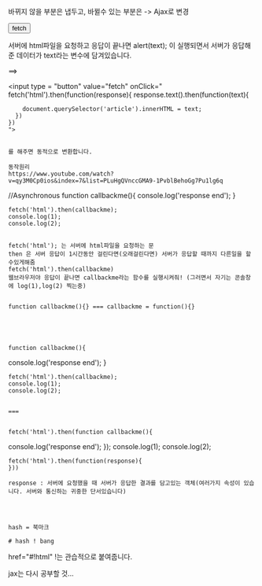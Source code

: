 바뀌지 않을 부분은 냅두고, 바뀔수 있는 부분은 -> Ajax로 변경


<input type = "button" value="fetch" onClick="  
fetch('html').then(function(response){
      response.text().then(function(text){
        alert(text);
      })
    })
    ">
    
  서버에 html파일을 요청하고 응답이 끝나면 alert(text); 이 실행되면서 서버가 응답해준 데이터가 text라는 변수에 담겨있습니다. 
  
  
  ==>
  
  <article>
</article>



  <input type = "button" value="fetch" onClick="  fetch('html').then(function(response){
      response.text().then(function(text){

        document.querySelector('article').innerHTML = text;
      })
    })
    ">
    
    
    를 해주면 동적으로 변환합니다.
    
    동작원리 
    https://www.youtube.com/watch?v=qy3M0Cp0ios&index=7&list=PLuHgQVnccGMA9-1PvblBehoGg7Pu1lg6q
    
   //Asynchronous
function callbackme(){
  console.log('response end');
}

    fetch('html').then(callbackme);
    console.log(1);
    console.log(2);
    
    
    fetch('html'); 는 서버에 html파일을 요청하는 문
    then 은 서버 응답이 1시간동안 걸린다면(오래걸린다면) 서버가 응답할 때까지 다른일을 할수있게해줌
    fetch('html').then(callbackme)
    웹브라우저야 응답이 끝나면 callbackme라는 함수를 실행시켜줘! (그러면서 자기는 콘솔창에 log(1),log(2) 찍는중)
    
    
    function callbackme(){} === callbackme = function(){}
    
    
    
    
    
    function callbackme(){
  console.log('response end');
}

    fetch('html').then(callbackme);
    console.log(1);
    console.log(2);
    
    
    ===
    

    fetch('html').then(function callbackme(){
  console.log('response end');
});
    console.log(1);
    console.log(2);
    
    
    
    fetch('html').then(function(response){
    }))
    
    response : 서버에 요청했을 때 서버가 응답한 결과를 담고있는 객체(여러가지 속성이 있습니다. 서버와 통신하는 귀중한 단서있습니다)
    
    
    
    
    hash = 북마크
    
    # hash ! bang 
   href="#!html"
   !는 관습적으로 붙여줍니다.
   
   jax는 다시 공부할 것...
    
    

